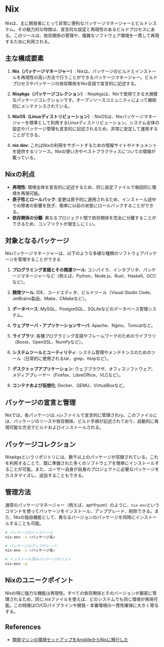 # Nix

Nixは、主に開発者にとって非常に便利なパッケージマネージャーとビルドシステム。その魅力的な特徴は、宣言的な設定と再現性のあるビルドプロセスにある。このツールは、依存関係の管理や、複雑なソフトウェア環境を一貫して再現するために利用される。

## 主な構成要素

1. **Nix（パッケージマネージャー）**: Nixは、パッケージのビルドとインストールを再現性の高い方法で行うことができるパッケージマネージャー。ビルドプロセスやパッケージの依存関係をNix言語で宣言的に記述する。

2. **Nixpkgs（パッケージコレクション）**: Nixpkgsは、Nixで使用できる大規模なパッケージコレクションです。オープンソースコミュニティによって継続的にメンテナンスされている。

3. **NixOS（Linuxディストリビューション）**: NixOSは、Nixパッケージマネージャーを標準として利用するLinuxディストリビューション。システム全体の設定やパッケージ管理も宣言的に記述されるため、非常に安定して運用することができる。

4. **nix.dev**: これはNixの利用をサポートするための情報サイトやドキュメントを提供するリソース。Nixの使い方やベストプラクティスについての情報が載っている。

## Nixの利点

- **再現性**: 環境全体を宣言的に記述するため、同じ設定ファイルで毎回同じ環境を再現可能。
- **原子性とロールバック**: 変更は原子的に適用されるため、インストール途中での障害の影響を防ぎ、簡単に以前の状態にロールバックすることができる。
- **依存関係の分離**: 異なるプロジェクト間で依存関係を完全に分離することができるため、コンフリクトが発生しにくい。

## 対象となるパッケージ

Nixパッケージマネージャーは、以下のような多様な種類のソフトウェアパッケージを管理することができる

1. **プログラミング言語とその関連ツール**: コンパイラ、インタプリタ、パッケージマネージャーなど（例えば、Python、Node.js、Rust、Haskell、GCCなど）。

2. **開発ツール**: IDE、コードエディタ、ビルドツール（Visual Studio Code、JetBrains製品、Make、CMakeなど）。

3. **データベース**: MySQL、PostgreSQL、SQLiteなどのデータベース管理システム。

4. **ウェブサーバ・アプリケーションサーバ**: Apache、Nginx、Tomcatなど。

5. **ライブラリ**: 各種プログラミング言語やフレームワークのためのライブラリ（Boost、OpenSSL、NumPyなど）。

6. **システムツールとユーティリティ**: システム管理やメンテナンスのためのツール（日常的に使用されるtar、grep、htopなど）。

7. **デスクトップアプリケーション**: ウェブブラウザ、オフィスソフトウェア、メディアプレーヤー（Firefox、LibreOffice、VLCなど）。

8. **コンテナおよび仮想化**: Docker、QEMU、VirtualBoxなど。

## パッケージの宣言と管理

Nixでは、各パッケージは```.nix```ファイルで宣言的に管理されry。このファイルには、パッケージのソースや依存関係、ビルド手順が記述されており、自動的に再現可能な方法でビルドおよびインストールされる。

## パッケージコレクション

Nixpkgsというリポジトリには、数千以上のパッケージが収録されている。これを利用することで、既に準備された多くのソフトウェアを簡単にインストールすることが可能。また、ユーザー自身が自身のプロジェクトに必要なパッケージをカスタマイズし、追加することもできる。

## 管理方法

通常のパッケージマネージャー（例えば、aptやyum）のように、```nix-env```というコマンドを使ってパッケージをインストール、アップグレード、削除できる。また、Nixの独自機能として、異なるバージョンのパッケージを同時にインストールすることも可能。

```sh
# パッケージのインストール
nix-env -i <パッケージ名>

# パッケージのアップグレード
nix-env -u <パッケージ名>

# インストール済みパッケージのリスト
nix-env -q
```

## Nixのユニークポイント

Nixの特に強力な機能は再現性。すべての依存関係とそのバージョンが厳密に管理されるため、同じ.nixファイルを使えば、どのシステムでも同じ環境が再現可能。この特徴はCI/CDパイプラインや開発・本番環境の一貫性確保に大きく寄与する。

## References

- [開発マシンの環境セットアップをAnsibleからNixに移行した](https://blog.handlena.me/entry/2025/02/migrate-from-ansible-to-nix/)
